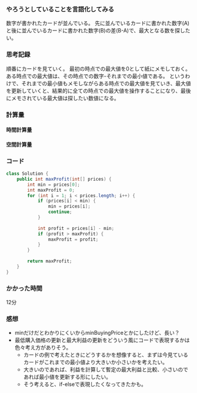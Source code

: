 ### やろうとしていることを言語化してみる
数字が書かれたカードが並んでいる。
先に並んでいるカードに書かれた数字(A)と後に並んでいるカードに書かれた数字(B)の差(B-A)で、最大となる数を探したい。

### 思考記録
順番にカードを見ていく。
最初の時点での最大値を0として紙にメモしておく。
ある時点での最大値は、その時点での数字-それまでの最小値である。
というわけで、それまでの最小値もメモしながらある時点での最大値を見ていき、最大値を更新していくと、結果的に全ての時点での最大値を操作することになり、最後にメモされている最大値は探したい数値になる。

### 計算量
#### 時間計算量

#### 空間計算量


### コード
```Java
class Solution {
    public int maxProfit(int[] prices) {
        int min = prices[0];
        int maxProfit = 0;
        for (int i = 1; i < prices.length; i++) {
            if (prices[i] < min) {
                min = prices[i];
                continue;
            }
            
            int profit = prices[i] - min;
            if (profit > maxProfit) {
                maxProfit = profit;
            }
        }
        
        return maxProfit;
    }
}
```
### かかった時間
12分

### 感想
- minだけだとわかりにくいからminBuyingPriceとかにしたけど、長い？
- 最低購入価格の更新と最大利益の更新をどういう風にコードで表現するかは色々考え方がありそう。
  - カードの例で考えたときにどうするかを想像すると、まずは今見ているカードがこれまでの最小値より大きいか小さいかを考えたい。
  - 大きいのであれば、利益を計算して暫定の最大利益と比較、小さいのであれば最小値を更新する形にしたい。
  - そう考えると、if-elseで表現したくなってきたかも。